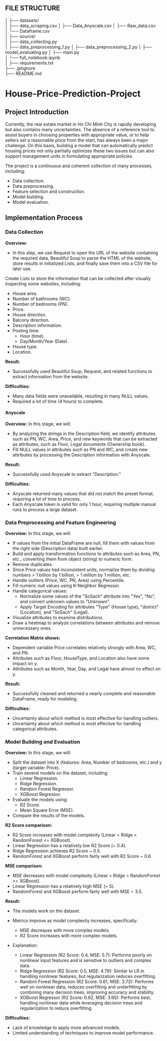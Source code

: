 ## FILE STRUCTURE
│
├── datasets/               
│   ├── data_scraping.csv
│   ├── Data_Anyscale.csv
│   ├── Raw_data.csv                 
│   └── Dataframe.csv           
│
├── source/                  
│   ├── data_collecting.py   
│   ├── data_preprocessing_1.py
│   ├── data_preprocessing_2.py
│   ├── model_evaluating.py
│   ├── main.py        
│   └── full_notebook.ipynb  
│
├── requirements.txt         
├── .gitignore               
├── README.md                

# House-Price-Prediction-Project
## Project Introduction
Currently, the real estate market in Ho Chi Minh City is rapidly developing but also contains many uncertainties. The absence of a reference tool to assist buyers in choosing properties with appropriate value, or to help sellers set a reasonable price from the start, has always been a major challenge. On this basis, building a model that can automatically predict housing prices not only partially optimizes these two issues but can also support management units in formulating appropriate policies.

The project is a continuous and coherent collection of many processes, including:
- Data collection.
- Data preprocessing.
- Feature selection and construction.
- Model building.
- Model evaluation.

## Implementation Process
### Data Collection
**Overview:**  
- In this step, we use Request to open the URL of the website containing the required data, Beautiful Soup to parse the HTML of the website, store results in initialized Lists, and finally save them into a CSV file for later use.

Create Lists to store the information that can be collected after visually inspecting some websites, including:
- House area.
- Number of bathrooms (WC).
- Number of bedrooms (PN).
- Price.
- House direction.
- Balcony direction.
- Description information.
- Posting time:
  + Hour (time).
  + Day/Month/Year (Date).
- House type.
- Location.

**Result:**
- Successfully used Beautiful Soup, Request, and related functions to extract information from the website.

**Difficulties:**
- Many data fields were unavailable, resulting in many NULL values.
- Required a lot of time (4 hours) to complete.

#### Anyscale
**Overview:** In this stage, we will:
- By analyzing the strings in the Description field, we identify attributes such as PN, WC, Area, Price, and new keywords that can be extracted as attributes, such as Floor, Legal documents (Ownership book).
- Fill NULL values in attributes such as PN and WC, and create new attributes by processing the Description information with Anyscale.

**Result:**
- Successfully used Anyscale to extract "Description."

**Difficulties:**
- Anyscale returned many values that did not match the preset format, requiring a lot of time to process.
- Each Anyscale token is valid for only 1 hour, requiring multiple manual runs to process a large dataset.

### Data Preprocessing and Feature Engineering
**Overview:** In this stage, we will:
- If values from the initial DataFrame are null, fill them with values from the right side (Description data) built earlier.
- Build and apply transformation functions to attributes such as Area, PN, etc., converting them from object (string) to numeric form.
- Remove duplicates.
- Since Price values had inconsistent units, normalize them by dividing numbers > 1 billion by 1 billion, > 1 million by 1 million, etc.
- Handle outliers (Price, WC, PN, Area) using Percentile.
- Fill numeric null values using K-Neighbor Regressor.
- Handle categorical values:
  + Normalize some values of the "SoSach" attribute into "Yes", "No", and convert unknown values to "Unknown".
  + Apply Target Encoding for attributes "Type" (House type), "district" (Location), and "SoSach" (Legal).
- Visualize attributes to examine distributions.
- Draw a heatmap to analyze correlations between attributes and remove unnecessary ones.

**Correlation Matrix shows:**
- Dependent variable Price correlates relatively strongly with Area, WC, and PN.
- Attributes such as Floor, HouseType, and Location also have some impact on y.
- Attributes such as Month, Year, Day, and Legal have almost no effect on y.

**Result:**
- Successfully cleaned and returned a nearly complete and reasonable DataFrame, ready for modeling.

**Difficulties:**
- Uncertainty about which method is most effective for handling outliers.
- Uncertainty about which method is most effective for handling categorical attributes.

### Model Building and Evaluation
**Overview:** In this stage, we will:
- Split the dataset into X (features: Area, Number of bedrooms, etc.) and y (target variable: Price).
- Train several models on the dataset, including:
  + Linear Regression.
  + Ridge Regression.
  + Random Forest Regressor.
  + XGBoost Regressor.
- Evaluate the models using:
  + R2 Score.
  + Mean Square Error (MSE).
- Compare the results of the models.

**R2 Score comparison:**
- R2 Score increases with model complexity (Linear < Ridge < RandomForest <= XGBoost).
- Linear Regression has a relatively low R2 Score (~ 0.4).
- Ridge Regression achieves R2 Score ~ 0.5.
- RandomForest and XGBoost perform fairly well with R2 Score ~ 0.6.

**MSE comparison:**
- MSE decreases with model complexity (Linear > Ridge > RandomForest >= XGBoost).
- Linear Regression has a relatively high MSE (> 5).
- RandomForest and XGBoost perform fairly well with MSE ~ 3.5.

**Result:**
- The models work on the dataset.
- Metrics improve as model complexity increases, specifically:
  + MSE decreases with more complex models.
  + R2 Score increases with more complex models.

- Explanation:
  + Linear Regression (R2 Score: 0.4, MSE: 5.7): Performs poorly on nonlinear input features and is sensitive to outliers and complex data.
  + Ridge Regression (R2 Score: 0.5, MSE: 4.79): Similar to LR in handling nonlinear features, but regularization reduces overfitting.
  + Random Forest Regression (R2 Score: 0.61, MSE: 3.72): Performs well on nonlinear data, reduces overfitting and underfitting by combining many decision trees, improving accuracy and stability.
  + XGBoost Regressor (R2 Score: 0.62, MSE: 3.65): Performs best, handling nonlinear data while leveraging decision trees and regularization to reduce overfitting.

**Difficulties:**
- Lack of knowledge to apply more advanced models.
- Limited understanding of techniques to improve model performance.
